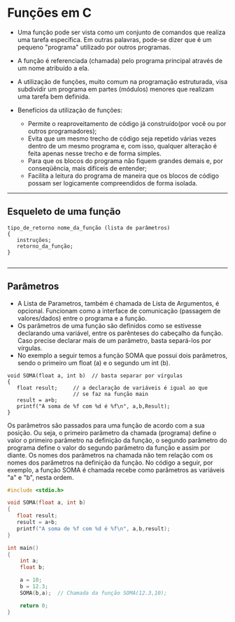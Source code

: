 # Funções em C

+ Uma função pode ser vista como um conjunto de comandos que realiza uma tarefa específica. Em outras palavras, pode-se dizer que é um pequeno "programa" utilizado por outros programas.

+ A função é referenciada (chamada) pelo programa principal através de um nome atribuído a ela.

+ A utilização de funções, muito comum na programação estruturada, visa subdividir um programa em partes (módulos) menores que realizam uma tarefa bem definida.
+ Benefícios da utilização de funções:
   + Permite o reaproveitamento de código já construído(por você ou por outros programadores);
   + Evita que um mesmo trecho de código seja repetido várias vezes dentro de um mesmo programa e, com isso, qualquer alteração é feita apenas nesse trecho e de forma simples.
   + Para que os blocos do programa não fiquem grandes demais e, por conseqüência, mais difíceis de entender;
   + Facilita a leitura do programa de maneira que os blocos de código possam ser logicamente compreendidos de forma isolada.
----
Esqueleto de uma função
----
```
tipo_de_retorno nome_da_função (lista de parâmetros)
{
   instruções;
   retorno_da_função;
}
 
```
----
Parâmetros
----
+ A Lista de Parametros, também é chamada de Lista de Argumentos, é opcional. Funcionam como a interface de comunicação (passagem de valores/dados) entre o programa e a função. 
+ Os parâmetros de uma função são definidos como se estivesse declarando uma variável, entre os parênteses do cabeçalho da função. Caso precise declarar mais de um parâmetro, basta separá-los por vírgulas. 
+ No exemplo a seguir temos a função SOMA que possui dois parâmetros, sendo o primeiro um float (a) e o segundo um int (b).

```
void SOMA(float a, int b)  // basta separar por vírgulas
{
   float result;     // a declaração de variáveis é igual ao que 
                     // se faz na função main 
   result = a+b;
   printf("A soma de %f com %d é %f\n", a,b,Result); 
}
```
Os parâmetros são passados para uma função de acordo com a sua posição. Ou seja, o primeiro parâmetro da chamada (programa) define o valor o primeiro parâmetro na definição da função, o segundo parâmetro do programa define o valor do segundo parâmetro da função e assim por diante. Os nomes dos parâmetros na chamada não tem relação com os nomes dos parâmetros na definição da função.
No código a seguir, por exemplo, a função SOMA é chamada recebe como parâmetros as variáveis "a" e "b", nesta ordem.

``` C runnable
#include <stdio.h>

void SOMA(float a, int b)  
{
   float result;     
   result = a+b;
   printf("A soma de %f com %d é %f\n", a,b,result); 
}

int main()
{
    int a;
    float b;

    a = 10;
    b = 12.3;
    SOMA(b,a);  // Chamada da função SOMA(12.3,10);

    return 0;
}
```

